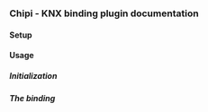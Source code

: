 
### Chipi - KNX binding plugin documentation



#### Setup

#### Usage

##### Initialization

##### The binding

